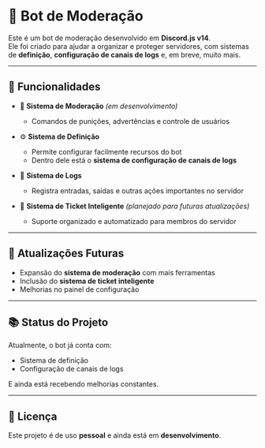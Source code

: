# 🤖 Bot de Moderação

Este é um bot de moderação desenvolvido em **Discord.js v14**.  
Ele foi criado para ajudar a organizar e proteger servidores, com sistemas de **definição**, **configuração de canais de logs** e, em breve, muito mais.

---

## 📌 Funcionalidades

- 🔨 **Sistema de Moderação** *(em desenvolvimento)*  
  - Comandos de punições, advertências e controle de usuários

- ⚙️ **Sistema de Definição**  
  - Permite configurar facilmente recursos do bot  
  - Dentro dele está o **sistema de configuração de canais de logs**

- 📜 **Sistema de Logs**  
  - Registra entradas, saídas e outras ações importantes no servidor

- 🎫 **Sistema de Ticket Inteligente** *(planejado para futuras atualizações)*  
  - Suporte organizado e automatizado para membros do servidor

---

## 🚀 Atualizações Futuras

- Expansão do **sistema de moderação** com mais ferramentas
- Inclusão do **sistema de ticket inteligente**
- Melhorias no painel de configuração

---

## 📚 Status do Projeto

Atualmente, o bot já conta com:
- Sistema de definição  
- Configuração de canais de logs  

E ainda está recebendo melhorias constantes.

---

## 📜 Licença

Este projeto é de uso **pessoal** e ainda está em **desenvolvimento**.
